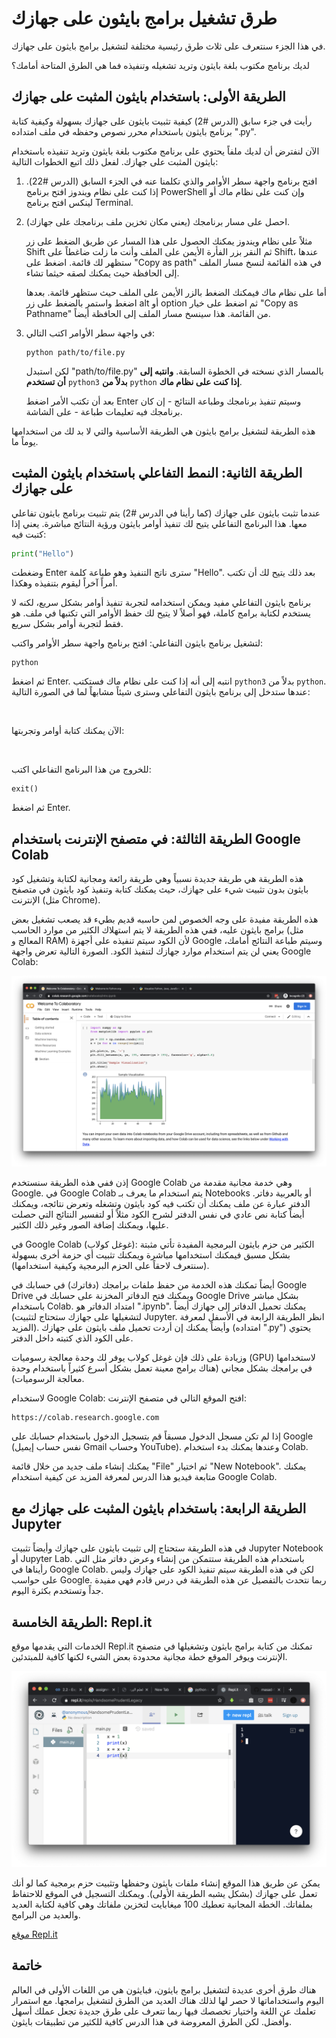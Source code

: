 # طرق تشغيل برامج بايثون على جهازك

في هذا الجزء سنتعرف على ثلاث طرق رئيسية مختلفة لتشغيل برامج بايثون على جهازك.

لديك برنامج مكتوب بلغة بايثون وتريد تشغيله وتنفيذه فما هي الطرق المتاحة أمامك؟

## الطريقة الأولى: باستخدام بايثون المثبت على جهازك

رأيت في جزء سابق (الدرس #2) كيفية تثبيت بايثون على جهازك بسهولة وكيفية كتابة برنامج بايثون باستخدام محرر نصوص وحفظه في ملف امتداده ".py". 

الآن لنفترض أن لديك ملفاً يحتوي على برنامج مكتوب بلغة بايثون وتريد تنفيذه باستخدام بايثون المثبت على جهازك. لفعل ذلك اتبع الخطوات التالية:

1. افتح برنامج واجهة سطر الأوامر والذي تكلمنا عنه في الجزء السابق (الدرس #22). إذا كنت على نظام ويندوز افتح برنامج PowerShell وإن كنت على نظام ماك أو لينكس افتح برنامج Terminal.

2. احصل على مسار برنامجك (يعني مكان تخزين ملف برنامجك على جهازك). 

   مثلاً على نظام ويندوز يمكنك الحصول على هذا المسار عن طريق الضغط على زر Shift ثم النقر بزر الفأرة الأيمن على الملف وأنت ما زلت ضاغطاً على Shift، عندها ستظهر لك قائمة. اضغط على  "Copy as path" في هذه القائمة لنسخ مسار الملف إلى الحافظة حيث يمكنك لصقه حيثما تشاء.

   أما على نظام ماك فيمكنك الضغط بالزر الأيمن على الملف حيث ستظهر قائمة. بعدها اضغط واستمر بالضغط على زر alt أو option ثم اضغط على خيار "Copy as Pathname" من القائمة. هذا سينسخ مسار الملف إلى الحافظة أيضاً.

3. في واجهة سطر الأوامر اكتب التالي:

   ```
   python path/to/file.py
   ```

   لكن استبدل "path/to/file.py" بالمسار الذي نسخته في الخطوة السابقة. **وانتبه إلى أن تستخدم** `python3` **بدلاً من** `python` **إذا كنت على نظام ماك**.

   بعد أن تكتب الأمر اضغط Enter وسيتم تنفيذ برنامجك وطباعة النتائج - إن كان برنامجك فيه تعليمات طباعة - على الشاشة.

هذه الطريقة لتشغيل برامج بايثون هي الطريقة الأساسية والتي لا بد لك من استخدامها يوماً ما.

## الطريقة الثانية: النمط التفاعلي باستخدام بايثون المثبت على جهازك

عندما تثبت بايثون على جهازك (كما رأينا في الدرس #2) يتم تثبيت برنامج بايثون تفاعلي معها. هذا البرنامج التفاعلي يتيح لك تنفيذ أوامر بايثون ورؤية النتائج مباشرة. يعني إذا كتبت فيه:

```python
print("Hello")
```

وضغطت Enter سترى ناتج التنفيذ وهو طباعة كلمة "Hello". بعد ذلك يتيح لك أن تكتب أمراً آخراً ليقوم بتنفيذه وهكذا.

برنامج بايثون التفاعلي مفيد ويمكن استخدامه لتجربة تنفيذ أوامر بشكل سريع، لكنه لا يستخدم لكتابة برامج كاملة، فهو أصلاً لا يتيح لك حفظ الأوامر التي تكتبها في ملف. هو فقط لتجربة أوامر بشكل سريع.

لتشغيل برنامج بايثون التفاعلي: افتح برنامج واجهة سطر الأوامر واكتب:

```
python
```

ثم اضغط Enter. انتبه إلى أنه إذا كنت على نظام ماك فستكتب `python3` بدلاً من `python`. عندها ستدخل إلى برنامج بايثون التفاعلي وسترى شيئاً مشابهاً لما في الصورة التالية:

![]()

الآن يمكنك كتابة أوامر وتجربتها:

![]()

للخروج من هذا البرنامج التفاعلي اكتب:

```
exit()
```

ثم اضغط Enter.

## الطريقة الثالثة: في متصفح الإنترنت باستخدام Google Colab

هذه الطريقة هي طريقة جديدة نسبياً وهي طريقة رائعة ومجانية لكتابة وتشغيل كود بايثون بدون تثبيت شيء على جهازك، حيث يمكنك كتابة وتنفيذ كود بايثون في متصفح الإنترنت (مثل Chrome). 

هذه الطريقة مفيدة على وجه الخصوص لمن حاسبه قديم بطيء قد يصعب تشغيل بعض برامج بايثون عليه، ففي هذه الطريقة لا يتم استهلاك الكثير من موارد الحاسب (مثل المعالج و RAM) لأن الكود سيتم تنفيذه على أجهزة Google وسيتم طباعة النتائج أمامك، يعني لن يتم استخدام موارد جهازك لتنفيذ الكود. الصورة التالية تعرض واجهة Google Colab:

![واجهة Google Colab (غوغل كولاب)](/assets/images/2020/pyc-5-3.png)

إذن ففي هذه الطريقة سنستخدم Google Colab وهي خدمة مجانية مقدمة من Google. في Google Colab يتم استخدام ما يعرف بـ Notebooks أو بالعربية دفاتر. الدفتر عبارة عن ملف يمكنك أن تكتب فيه كود بايثون وتشغله وتعرض نتائجه، ويمكنك أيضاً كتابة نص عادي في نفس الدفتر لشرح الكود مثلاً أو لتفسير النتائج التي حصلت عليها، ويمكنك إضافة الصور وغير ذلك الكثير.

في Google Colab (غوغل كولاب): الكثير من حزم بايثون البرمجية المفيدة تأتي مثبتة بشكل مسبق فيمكنك استخدامها مباشرة ويمكنك تثبيت أي حزمة أخرى بسهولة (سنتعرف لاحقاً على الحزم البرمجية وكيفية استخدامها).

أيضاً تمكنك هذه الخدمة من حفظ ملفات برامجك (دفاترك) في حسابك في Google Drive ويمكنك فتح الدفاتر المخزنة على حسابك في Google Drive بشكل مباشر باستخدام Colab. امتداد الدفاتر هو ".ipynb". يمكنك تحميل الدفاتر إلى جهازك أيضاً (لتشغيلها على جهازك ستحتاج لتثبيت Jupyter. انظر الطريقة الرابعة في الأسفل لمعرفة المزيد). وأيضاً يمكنك إن أردت تحميل ملف بايثون على جهازك (امتداده ".py") يحتوي على الكود الذي كتبته داخل الدفتر. 

وزيادة على ذلك فإن غوغل كولاب يوفر لك وحدة معالجة رسوميات (GPU) لاستخدامها في برامجك بشكل مجاني (هناك برامج معينة تعمل بشكل أسرع كثيراً باستخدام وحدة معالجة الرسوميات).

لاستخدام Google Colab: افتح الموقع التالي في متصفح الإنترنت:

```
https://colab.research.google.com
```

إذا لم تكن مسجل الدخول مسبقاً قم بتسجيل الدخول باستخدام حسابك على Google (نفس حساب إيميل Gmail وحساب YouTube). وعندها يمكنك بدء استخدام Colab.

يمكنك إنشاء ملف جديد من خلال قائمة "File" ثم اختيار "New Notebook". يمكنك متابعة فيديو هذا الدرس لمعرفة المزيد عن كيفية استخدام Google Colab.

## الطريقة الرابعة: باستخدام بايثون المثبت على جهازك مع Jupyter

في هذه الطريقة ستحتاج إلى تثبيت بايثون على جهازك وأيضاً تثبيت Jupyter Notebook أو Jupyter Lab. باستخدام هذه الطريقة ستتمكن من إنشاء وعرض دفاتر مثل التي رأيناها في Google Colab. لكن في هذه الطريقة سيتم تنفيذ الكود على جهازك وليس على حواسب Google. ربما نتحدث بالتفصيل عن هذه الطريقة في درس قادم فهي مفيدة جداً وتستخدم بكثرة اليوم.

## الطريقة الخامسة: Repl.it

الخدمات التي يقدمها موقع Repl.it تمكنك من كتابة برامج بايثون وتشغيلها في متصفح الإنترنت ويوفر الموقع خطة مجانية محدودة بعض الشيء لكنها كافية للمبتدئين.

![واجهة موقع Repl.it](/assets/images/2020/pyc-5-2.png)

يمكن عن طريق هذا الموقع إنشاء ملفات بايثون وحفظها وتثبيت حزم برمجية كما لو أنك تعمل على جهازك (بشكل يشبه الطريقة الأولى). ويمكنك التسجيل في الموقع للاحتفاظ بملفاتك. الخطة المجانية تعطيك 100 ميغابايت لتخزين ملفاتك وهي كافية لكتابة العديد والعديد من البرامج.

[موقع Repl.it](https://repl.it/)

## خاتمة

هناك طرق أخرى عديدة لتشغيل برامج بايثون، فبايثون هي من اللغات الأولى في العالم اليوم واستخداماتها لا حصر لها لذلك هناك العديد من الطرق لتشغيل برامجها. مع استمرار تعلمك عن اللغة واختيار تخصصك فيها ربما تتعرف على طرق جديدة تجعل عملك أسهل وأفضل. لكن الطرق المعروضة في هذا الدرس كافية للكثير من تطبيقات بايثون.